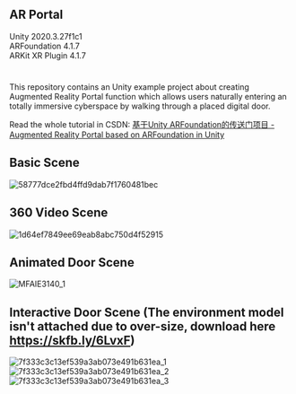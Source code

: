 ## AR Portal
Unity 2020.3.27f1c1  
ARFoundation 4.1.7  
ARKit XR Plugin 4.1.7  
#

This repository contains an Unity example project about creating Augmented Reality Portal function which allows users naturally entering an totally immersive cyberspace by walking through a placed digital door.

Read the whole tutorial in CSDN: [基于Unity ARFoundation的传送门项目 - Augmented Reality Portal based on ARFoundation in Unity](https://blog.csdn.net/weixin_45454260/article/details/131079283?ops_request_misc=%257B%2522request%255Fid%2522%253A%2522170149976616800182167368%2522%252C%2522scm%2522%253A%252220140713.130102334..%2522%257D&request_id=170149976616800182167368&biz_id=0&utm_medium=distribute.pc_search_result.none-task-blog-2~all~sobaiduend~default-1-131079283-null-null.142^v96^pc_search_result_base1&utm_term=%E5%9F%BA%E4%BA%8EUnity%20ARFoundation%E7%9A%84%E4%BC%A0%E9%80%81%E9%97%A8&spm=1018.2226.3001.4187)

## Basic Scene
![58777dce2fbd4ffd9dab7f1760481bec](https://user-images.githubusercontent.com/45578227/73136308-33150680-4087-11ea-9c98-84250aa008b6.gif)


## 360 Video Scene
![1d64ef7849ee69eab8abc750d4f52915](https://user-images.githubusercontent.com/45578227/73132220-f4fdef80-4052-11ea-9131-a1dd47b49973.gif)


## Animated Door Scene
![MFAIE3140_1](https://user-images.githubusercontent.com/45578227/73673813-4446be80-46ea-11ea-92be-69543b121abf.gif)


## Interactive Door Scene (The environment model isn't attached due to over-size, download here https://skfb.ly/6LvxF)
![7f333c3c13ef539a3ab073e491b631ea_1](https://user-images.githubusercontent.com/45578227/73829757-7701cb80-483e-11ea-9528-247a2b6b7e5c.gif)![7f333c3c13ef539a3ab073e491b631ea_2](https://user-images.githubusercontent.com/45578227/73829786-83862400-483e-11ea-93ec-b6f3352b4de3.gif)![7f333c3c13ef539a3ab073e491b631ea_3](https://user-images.githubusercontent.com/45578227/73829819-913ba980-483e-11ea-9475-dc5fb2eb0d81.gif)
